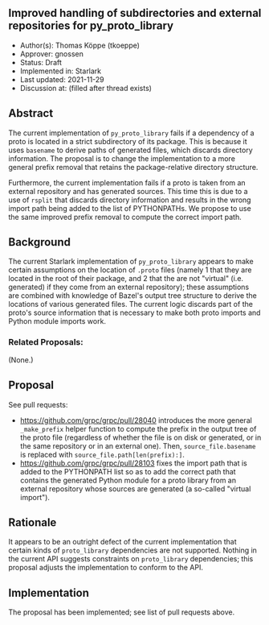 Improved handling of subdirectories and external repositories for py_proto_library
----
* Author(s): Thomas K&ouml;ppe (tkoeppe)
* Approver: gnossen
* Status: Draft
* Implemented in: Starlark
* Last updated: 2021-11-29
* Discussion at: <google group thread> (filled after thread exists)

## Abstract

The current implementation of `py_proto_library` fails if a dependency of a
proto is located in a strict subdirectory of its package. This is because it
uses `basename` to derive paths of generated files, which discards directory
information. The proposal is to change the implementation to a more general
prefix removal that retains the package-relative directory structure.

Furthermore, the current implementation fails if a proto is taken from an
external repository and has generated sources. This time this is due to a use of
`rsplit` that discards directory information and results in the wrong import
path being added to the list of PYTHONPATHs. We propose to use the same improved
prefix removal to compute the correct import path.

## Background

The current Starlark implementation of `py_proto_library` appears to make
certain assumptions on the location of `.proto` files (namely 1 that they are
located in the root of their package, and 2 that the are not "virtual"
(i.e. generated) if they come from an external repository); these assumptions
are combined with knowledge of Bazel's output tree structure to derive the
locations of various generated files. The current logic discards part of the
proto's source information that is necessary to make both proto imports and
Python module imports work.


### Related Proposals:

(None.)

## Proposal

See pull requests:

* https://github.com/grpc/grpc/pull/28040 introduces the more general
  `_make_prefix` helper function to compute the prefix in the output tree of the
  proto file (regardless of whether the file is on disk or generated, or in the
  same repository or in an external one). Then, `source_file.basename` is
  replaced with `source_file.path[len(prefix):]`.
* https://github.com/grpc/grpc/pull/28103 fixes the import path that is added to
  the PYTHONPATH list so as to add the correct path that contains the generated
  Python module for a proto library from an external repository whose sources
  are generated (a so-called "virtual import").

## Rationale

It appears to be an outright defect of the current implementation that certain
kinds of `proto_library` dependencies are not supported. Nothing in the current
API suggests constraints on `proto_library` dependencies; this proposal adjusts
the implementation to conform to the API.

## Implementation

The proposal has been implemented; see list of pull requests above.
